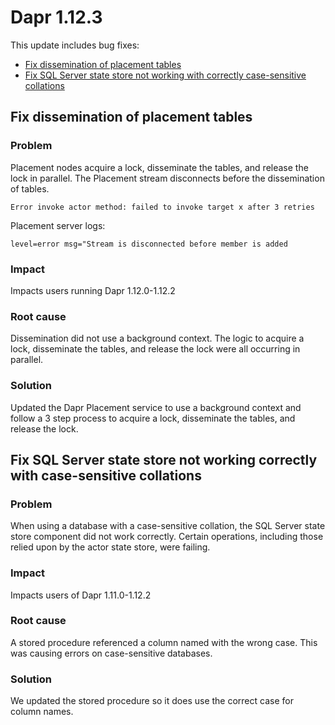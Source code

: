 # Dapr 1.12.3

This update includes bug fixes:

- [Fix dissemination of placement tables](#fix-dissemination-of-placement-tables)
- [Fix SQL Server state store not working with correctly case-sensitive collations](#fix-sql-server-state-store-not-working-correctly-with-case-sensitive-collations)

## Fix dissemination of placement tables

### Problem

Placement nodes acquire a lock, disseminate the tables, and release the lock in parallel. The Placement stream disconnects before the dissemination of tables.

```
Error invoke actor method: failed to invoke target x after 3 retries
```

Placement server logs:
```
level=error msg="Stream is disconnected before member is added
```

### Impact

Impacts users running Dapr 1.12.0-1.12.2

### Root cause

Dissemination did not use a background context. The logic to acquire a lock, disseminate the tables, and release the lock were all occurring in parallel.

### Solution

Updated the Dapr Placement service to use a background context and follow a 3 step process to acquire a lock, disseminate the tables, and release the lock.

## Fix SQL Server state store not working correctly with case-sensitive collations

### Problem

When using a database with a case-sensitive collation, the SQL Server state store component did not work correctly. Certain operations, including those relied upon by the actor state store, were failing.

### Impact

Impacts users of Dapr 1.11.0-1.12.2

### Root cause

A stored procedure referenced a column named with the wrong case. This was causing errors on case-sensitive databases.

### Solution

We updated the stored procedure so it does use the correct case for column names.
